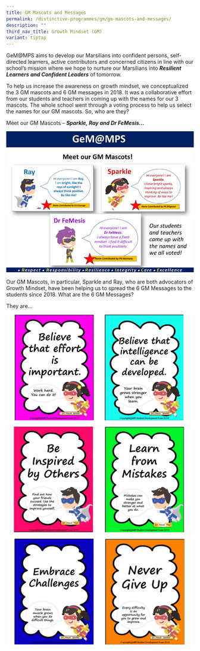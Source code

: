 ```yaml
---
title: GM Mascots and Messages
permalink: /distinctive-programmes/gm/gm-mascots-and-messages/
description: ""
third_nav_title: Growth Mindset (GM)
variant: tiptap
---
```

GeM@MPS aims to develop our Marsilians into confident persons, self-directed learners, active contributors and concerned citizens in line with our school’s mission where we hope to nurture our Marsilians into **_Resilient Learners and Confident Leaders_** of tomorrow.

To help us increase the awareness on growth mindset, we conceptualized the 3 GM mascots and 6 GM messages in 2018. It was a collaborative effort from our students and teachers in coming up with the names for our 3 mascots. The whole school went through a voting process to help us select the names for our GM mascots. So, who are they?

Meet our GM Mascots – **_Sparkle, Ray and Dr FeMesis…_**

![](/images/CCE/gm%20mascots%201.JPG)

Our GM Mascots, in particular, Sparkle and Ray, who are both advocators of Growth Mindset, have been helping us to spread the 6 GM Messages to the students since 2018. What are the 6 GM Messages?

They are…

![](/images/CCE/gm%20messages%201.jpg)

![](/images/CCE/gm%20messages%202.jpg)

![](/images/CCE/gm%20messages%203.jpg)